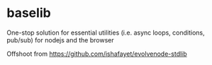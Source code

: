 # baselib
One-stop solution for essential utilities (i.e. async loops, conditions, pub/sub) for nodejs and the browser

Offshoot from https://github.com/ishafayet/evolvenode-stdlib
